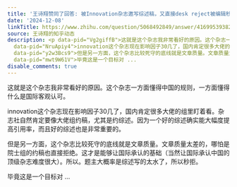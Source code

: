 ```yaml
---
title: '王诗翔赞同了回答: 被Innovation杂志邀写综述稿，又直接desk reject被编辑秒拒了，这种情况是什么原因？'
date: '2024-12-08'
linkTitle: https://www.zhihu.com/question/5068492849/answer/41699539382
source: 王诗翔的知乎动态
description: <p data-pid="Vg2giffB">这就是这个杂志我非常看好的原因。这个杂志一方面懂得中国的规则，一方面懂得什么是国际客观认可。</p><p
  data-pid="NruApiy4">innovation这个杂志现在影响因子30几了，国内肯定很多大佬的组里盯着看。杂志社自然肯定要像大佬组约稿，尤其是约综述。因为一个好的综述确实能大幅度提高引用率，而且好的综述也是非常重要的。</p><p
  data-pid="y2w3Bcs9">但是另一方面，这个杂志比较死守的底线就是文章质量。文章质量太差的，哪怕是院士组的约稿也直接拒绝。这才是能够让国际承认的基础（当然让国际承认中国的顶级杂志难度很大）。所以。题主大概率是综述写的太水了，所以秒拒。</p><p
  data-pid="mwt9W61V">毕竟这是一个目标对 ...
disable_comments: true
---
```

<p data-pid="Vg2giffB">这就是这个杂志我非常看好的原因。这个杂志一方面懂得中国的规则，一方面懂得什么是国际客观认可。</p><p data-pid="NruApiy4">innovation这个杂志现在影响因子30几了，国内肯定很多大佬的组里盯着看。杂志社自然肯定要像大佬组约稿，尤其是约综述。因为一个好的综述确实能大幅度提高引用率，而且好的综述也是非常重要的。</p><p data-pid="y2w3Bcs9">但是另一方面，这个杂志比较死守的底线就是文章质量。文章质量太差的，哪怕是院士组的约稿也直接拒绝。这才是能够让国际承认的基础（当然让国际承认中国的顶级杂志难度很大）。所以。题主大概率是综述写的太水了，所以秒拒。</p><p data-pid="mwt9W61V">毕竟这是一个目标对 ...